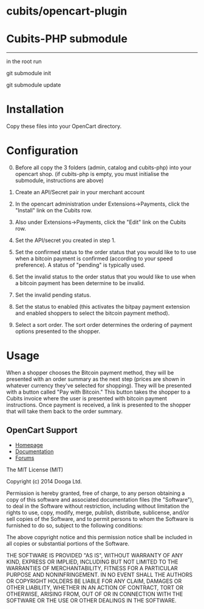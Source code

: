 cubits/opencart-plugin
======================


# Cubits-PHP submodule
-------

in the root run

git submodule init

git submodule update



# Installation

Copy these files into your OpenCart directory.

# Configuration

0. Before all copy the 3 folders (admin, catalog and cubits-php) into your opencart shop. (if cubits-php is empty, you must initialise the submodule, instructions are above)

1. Create an API/Secret pair in your merchant account
2. In the opencart administration under Extensions->Payments, click the "Install"
   link on the Cubits row.
3. Also under Extensions->Payments, click the "Edit" link on the Cubits row.
4. Set the API/secret you created in step 1.
5. Set the confirmed status to the order status that you would like to to use
   when a bitcoin payment is confirmed (according to your speed preference).  A
   status of "pending" is typically used.
6. Set the invalid status to the order status that you would like to use when a
    bitcoin payment has been determine to be invalid.
7. Set the invalid pending status.
8. Set the status to enabled (this activates the bitpay payment extension and
    enabled shoppers to select the bitcoin payment method).
9. Select a sort order.  The sort order determines the ordering of payment options
    presented to the shopper.

# Usage

When a shopper chooses the Bitcoin payment method, they will be presented with an
order summary as the next step (prices are shown in whatever currency they've selected
for shopping).  They will be presented with a button called "Pay with Bitcoin."  This
button takes the shopper to a Cubits invoice where the user is presented with
bitcoin payment instructions.  Once payment is received, a link is presented to the
shopper that will take them back to the order summary.

## OpenCart Support

* [Homepage](http://www.opencart.com/)
* [Documentation](http://docs.opencart.com/)
* [Forums](http://forum.opencart.com/)

The MIT License (MIT)

Copyright (c) 2014 Dooga Ltd.

Permission is hereby granted, free of charge, to any person obtaining a copy
of this software and associated documentation files (the "Software"), to deal
in the Software without restriction, including without limitation the rights
to use, copy, modify, merge, publish, distribute, sublicense, and/or sell
copies of the Software, and to permit persons to whom the Software is
furnished to do so, subject to the following conditions:

The above copyright notice and this permission notice shall be included in
all copies or substantial portions of the Software.

THE SOFTWARE IS PROVIDED "AS IS", WITHOUT WARRANTY OF ANY KIND, EXPRESS OR
IMPLIED, INCLUDING BUT NOT LIMITED TO THE WARRANTIES OF MERCHANTABILITY,
FITNESS FOR A PARTICULAR PURPOSE AND NONINFRINGEMENT. IN NO EVENT SHALL THE
AUTHORS OR COPYRIGHT HOLDERS BE LIABLE FOR ANY CLAIM, DAMAGES OR OTHER
LIABILITY, WHETHER IN AN ACTION OF CONTRACT, TORT OR OTHERWISE, ARISING FROM,
OUT OF OR IN CONNECTION WITH THE SOFTWARE OR THE USE OR OTHER DEALINGS IN
THE SOFTWARE.